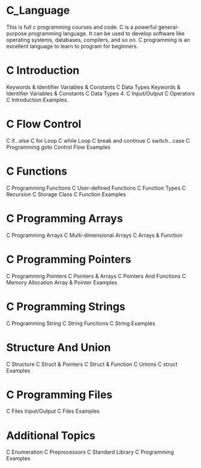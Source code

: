 # C_Language
This is full c programming courses and code.
C is a powerful general-purpose programming language. It can be used to develop software like operating systems, databases, compilers, and so on. C programming is an excellent language to learn to program for beginners.

# C Introduction
Keywords & Identifier
Variables & Constants
C Data Types
Keywords & Identifier
Variables & Constants
C Data Types
4. C Input/Output
C Operators
C Introduction Examples.

# C Flow Control
C if...else
C for Loop
C while Loop
C break and continue
C switch...case
C Programming goto
Control Flow Examples

# C Functions
C Programming Functions
C User-defined Functions
C Function Types
C Recursion
C Storage Class
C Function Examples

# C Programming Arrays
C Programming Arrays
C Multi-dimensional Arrays
C Arrays & Function

# C Programming Pointers
C Programming Pointers
C Pointers & Arrays
C Pointers And Functions
C Memory Allocation
Array & Pointer Examples

# C Programming Strings
C Programming String
C String Functions
C String Examples

# Structure And Union
C Structure
C Struct & Pointers
C Struct & Function
C Unions
C struct Examples

# C Programming Files
C Files Input/Output
C Files Examples

# Additional Topics
C Enumeration
C Preprocessors
C Standard Library
C Programming Examples
